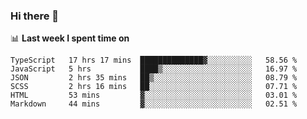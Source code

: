 ### Hi there 👋

<!--
**DBvc/DBvc** is a ✨ _special_ ✨ repository because its `README.md` (this file) appears on your GitHub profile.

Here are some ideas to get you started:

- 🔭 I’m currently working on ...
- 🌱 I’m currently learning ...
- 👯 I’m looking to collaborate on ...
- 🤔 I’m looking for help with ...
- 💬 Ask me about ...
- 📫 How to reach me: ...
- 😄 Pronouns: ...
- ⚡ Fun fact: ...
-->

📊 **Last week I spent time on**
<!--START_SECTION:waka-->

```text
TypeScript   17 hrs 17 mins  ██████████████▓░░░░░░░░░░   58.56 %
JavaScript   5 hrs           ████▒░░░░░░░░░░░░░░░░░░░░   16.97 %
JSON         2 hrs 35 mins   ██▒░░░░░░░░░░░░░░░░░░░░░░   08.79 %
SCSS         2 hrs 16 mins   ██░░░░░░░░░░░░░░░░░░░░░░░   07.71 %
HTML         53 mins         ▓░░░░░░░░░░░░░░░░░░░░░░░░   03.01 %
Markdown     44 mins         ▓░░░░░░░░░░░░░░░░░░░░░░░░   02.51 %
```

<!--END_SECTION:waka-->
